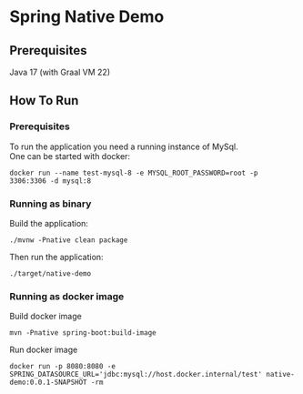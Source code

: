 # Spring Native Demo

## Prerequisites

Java 17 (with Graal VM 22)

## How To Run

### Prerequisites

To run the application you need a running instance of MySql.  
One can be started with docker:
```shell
docker run --name test-mysql-8 -e MYSQL_ROOT_PASSWORD=root -p 3306:3306 -d mysql:8
```

### Running as binary

Build the application:
```shell
./mvnw -Pnative clean package
```

Then run the application:
```shell
./target/native-demo
```

### Running as docker image

Build docker image
```shell
mvn -Pnative spring-boot:build-image
```

Run docker image
```shell
docker run -p 8080:8080 -e SPRING_DATASOURCE_URL='jdbc:mysql://host.docker.internal/test' native-demo:0.0.1-SNAPSHOT -rm
```